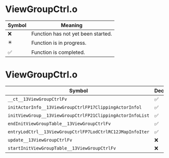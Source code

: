 # ViewGroupCtrl.o
| Symbol | Meaning 
| ------------- | ------------- 
| :x: | Function has not yet been started. 
| :eight_pointed_black_star: | Function is in progress. 
| :white_check_mark: | Function is completed. 


# ViewGroupCtrl.o
| Symbol | Decompiled? |
| ------------- | ------------- |
| `__ct__13ViewGroupCtrlFv` | :white_check_mark: |
| `initActorInfo__13ViewGroupCtrlFP17ClippingActorInfol` | :white_check_mark: |
| `initViewGroup__13ViewGroupCtrlFP21ClippingActorInfoList` | :white_check_mark: |
| `endInitViewGroupTable__13ViewGroupCtrlFv` | :white_check_mark: |
| `entryLodCtrl__13ViewGroupCtrlFP7LodCtrlRC12JMapInfoIter` | :white_check_mark: |
| `update__13ViewGroupCtrlFv` | :x: |
| `startInitViewGroupTable__13ViewGroupCtrlFv` | :x: |
